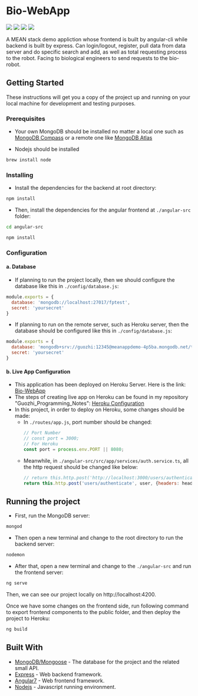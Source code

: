 # Bio-WebApp
![](https://img.shields.io/badge/node-^6.7.0-blue.svg) ![](https://img.shields.io/badge/angular-^7.2.0-blue.svg) ![](https://img.shields.io/badge/express-^4.16.3-green.svg) ![](https://img.shields.io/badge/mongoose-^5.1.5-green.svg) <br>

A MEAN stack demo appliction whose frontend is built by angular-cli while backend is built by express. Can login/logout, register, pull data from data server and do specific search and add, as well as total requesting process to the robot. Facing to biological engineers to send requests to the bio-robot.

## Getting Started

These instructions will get you a copy of the project up and running on your local machine for development and testing purposes.

### Prerequisites

* Your own MongoDB should be installed no matter 
a local one such as [MongoDB Compass](https://www.mongodb.com/products/compass)
 or a remote one like [MongoDB Atlas](https://www.mongodb.com/cloud/atlas)

* Nodejs should be installed

```Bash
brew install node
```

### Installing

* Install the dependencies for the backend at root directory:

```Bash
npm install
```

* Then, install the dependencies for the angular frontend at `./angular-src` folder:

```Bash
cd angular-src

npm install
```

### Configuration

#### a. Database
* If planning to run the project locally, then we should configure the database like this in `./config/database.js`:

```javascript
module.exports = {
  database: 'mongodb://localhost:27017/fptest',
  secret: 'yoursecret'
}
```
* If planning to run on the remote server, such as Heroku server, then the database should be configured like this in `./config/database.js`:

```javascript
module.exports = {
  database: 'mongodb+srv://guozhi:12345@meanappdemo-4p5ba.mongodb.net/test?retryWrites=true',
  secret: 'yoursecret'
}
```

#### b. Live App Configuration
* This application has been deployed on Heroku Server. Here is the link: [Bio-WebApp](https://fflabdemo.herokuapp.com/)<br>
* The steps of creating live app on Heroku can be found in my repository "Guozhi_Programming_Notes": [Heroku Configuration](https://app.gitbook.com/@tangguozhi53/s/guozhi-programming-notes/configuration-tutorials/1.12-heroku-configuration) <br>
* In this project, in order to deploy on Heroku, some changes should be made:
  * In `./routes/app.js`, port number should be changed:
    ```javascript
    // Port Number
    // const port = 3000;
    // For Heroku
    const port = process.env.PORT || 8080;
    ```
  * Meanwhile, in `./angular-src/src/app/services/auth.service.ts`, all the http request should be changed like below:
    ```javascript
    // return this.http.post('http://localhost:3000/users/authenticate', user, {headers: headers})
    return this.http.post('users/authenticate', user, {headers: headers})
    ```

## Running the project

* First, run the MongoDB server:
```Bash
mongod
```

* Then open a new terminal and change to the root directory to run the backend server:

```Bash
nodemon
```

* After that, open a new terminal and change to the `./angular-src` and run the frontend server:

```Bash
ng serve
```

Then, we can see our project locally on http://localhost:4200.

Once we have some changes on the frontend side, run following command to export frontend components to the public folder, and then deploy the project to Heroku:

```Bash
ng build
```

## Built With

* [MongoDB/Mongoose](https://www.npmjs.com/package/mongoose) - The database for the project and the related small API.
* [Express](https://expressjs.com/) - Web backend framework.
* [Angular7](https://angular.io/) - Web frontend framework.
* [Nodejs](https://nodejs.org/en/) - Javascript running environment.

